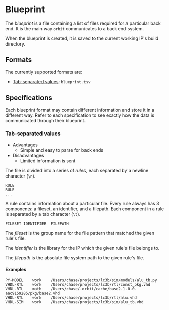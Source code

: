 # Blueprint

The _blueprint_ is a file containing a list of files required for a particular back end. It is the main way `orbit` communicates to a back end system. 

When the blueprint is created, it is saved to the current working IP's build directory.

## Formats

The currently supported formats are:
- [Tab-separated values](#tab-separated-values): `blueprint.tsv`

## Specifications

Each blueprint format may contain different information and store it in a different way. Refer to each specification to see exactly how the data is communicated through their blueprint.

### Tab-separated values

- Advantages
    - Simple and easy to parse for back ends
- Disadvantages
    - Limited information is sent

The file is divided into a series of _rules_, each separated by a newline character (`\n`).

```
RULE
RULE
...
```

A rule contains information about a particular file. Every rule always has 3 components: a fileset, an identifier, and a filepath. Each component in a rule is separated by a tab character (`\t`).

```
FILESET	IDENTIFIER	FILEPATH
```

The _fileset_ is the group name for the file pattern that matched the given rule's file.

The _identifier_ is the library for the IP which the given rule's file belongs to.

The _filepath_ is the absolute file system path to the given rule's file.

#### Examples

``` text
PY-MODEL	work	/Users/chase/projects/lc3b/sim/models/alu_tb.py
VHDL-RTL	work	/Users/chase/projects/lc3b/rtl/const_pkg.vhd
VHDL-RTL	math	/Users/chase/.orbit/cache/base2-1.0.0-aac9159285/pkg/base2.vhd
VHDL-RTL	work	/Users/chase/projects/lc3b/rtl/alu.vhd
VHDL-SIM	work	/Users/chase/projects/lc3b/sim/alu_tb.vhd

```